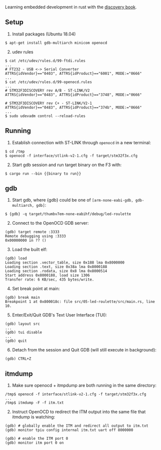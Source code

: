 
Learning embedded development in rust with the [discovery book](https://rust-embedded.github.io/discovery).

## Setup

1. Install packages (Ubuntu 18.04)
```
$ apt-get install gdb-multiarch minicom openocd
```

2. udev rules
```
$ cat /etc/udev/rules.d/99-ftdi.rules
...
# FT232 - USB <-> Serial Converter
ATTRS{idVendor}=="0403", ATTRS{idProduct}=="6001", MODE:="0666"
...
$ cat /etc/udev/rules.d/99-openocd.rules
...
# STM32F3DISCOVERY rev A/B - ST-LINK/V2
ATTRS{idVendor}=="0483", ATTRS{idProduct}=="3748", MODE:="0666"

# STM32F3DISCOVERY rev C+ - ST-LINK/V2-1
ATTRS{idVendor}=="0483", ATTRS{idProduct}=="374b", MODE:="0666"
...
$ sudo udevadm control --reload-rules
```

## Running

1. Establish connection with ST-LINK through `openocd` in a new terminal:
```
$ cd /tmp
$ openocd -f interface/stlink-v2-1.cfg -f target/stm32f3x.cfg
```

2. Start gdb session and run target binary on the F3 with:
```
$ cargo run --bin {{binary to run}}
```

## gdb

1. Start gdb, where {gdb} could be one of `[arm-none-eabi-gdb, gdb-multiarch, gdb]`:
```
$ {gdb} -q target/thumbv7em-none-eabihf/debug/led-roulette
```

2. Connect to the OpenOCD GDB server:
```
(gdb) target remote :3333
Remote debugging using :3333
0x00000000 in ?? ()
```

3. Load the built elf:
```
(gdb) load
Loading section .vector_table, size 0x188 lma 0x8000000
Loading section .text, size 0x38a lma 0x8000188
Loading section .rodata, size 0x8 lma 0x8000514
Start address 0x8000188, load size 1306
Transfer rate: 6 KB/sec, 435 bytes/write.
```

4. Set break point at main:
```
(gdb) break main
Breakpoint 1 at 0x800018c: file src/05-led-roulette/src/main.rs, line 10.
```

5. Enter/Exit/Quit GDB's Text User Interface (TUI):
```
(gdb) layout src
...
(gdb) tui disable
...
(gdb) quit
```

6. Detach from the session and Quit GDB (will still execute in background):
```
(gdb) CTRL+Z
```

## itmdump

1. Make sure openocd + itmpdump are both running in the same directory:
```
/tmp$ openocd -f interface/stlink-v2-1.cfg -f target/stm32f3x.cfg
...
/tmp$ itmdump -F -f itm.txt
```

2. Instruct OpenOCD to redirect the ITM output into the same file that itmdump is watching:
```
(gdb) # globally enable the ITM and redirect all output to itm.txt
(gdb) monitor tpiu config internal itm.txt uart off 8000000

(gdb) # enable the ITM port 0
(gdb) monitor itm port 0 on
```
